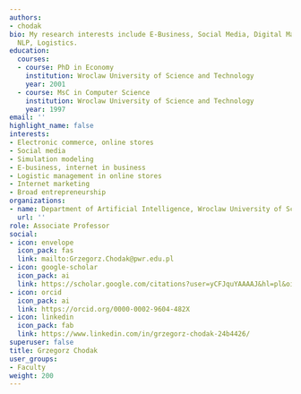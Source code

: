 ```yaml
---
authors:
- chodak
bio: My research interests include E-Business, Social Media, Digital Marketing, VR,
  NLP, Logistics.
education:
  courses:
  - course: PhD in Economy
    institution: Wroclaw University of Science and Technology
    year: 2001
  - course: MsC in Computer Science
    institution: Wroclaw University of Science and Technology
    year: 1997
email: ''
highlight_name: false
interests:
- Electronic commerce, online stores
- Social media
- Simulation modeling
- E-business, internet in business
- Logistic management in online stores
- Internet marketing
- Broad entrepreneurship
organizations:
- name: Department of Artificial Intelligence, Wroclaw University of Science and Technology
  url: ''
role: Associate Professor
social:
- icon: envelope
  icon_pack: fas
  link: mailto:Grzegorz.Chodak@pwr.edu.pl
- icon: google-scholar
  icon_pack: ai
  link: https://scholar.google.com/citations?user=yCFJquYAAAAJ&hl=pl&oi=ao
- icon: orcid
  icon_pack: ai
  link: https://orcid.org/0000-0002-9604-482X
- icon: linkedin
  icon_pack: fab
  link: https://www.linkedin.com/in/grzegorz-chodak-24b4426/
superuser: false
title: Grzegorz Chodak
user_groups:
- Faculty
weight: 200
---
```

